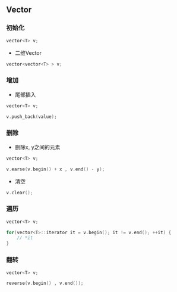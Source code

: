 <!--
 * @Description: 
 * @Version: 1.0
 * @Author: DaLao
 * @Email: dalao_li@163.com
 * @Date: 2021-11-15 20:40:55
 * @LastEditors: DaLao
 * @LastEditTime: 2022-03-23 20:59:10
-->

## Vector

### 初始化

```c
vector<T> v;
```

- 二维Vector

```c
vector<vector<T> > v;
```

### 增加

- 尾部插入

```c
vector<T> v;

v.push_back(value);
```

### 删除

- 删除x, y之间的元素

```c
vector<T> v;

v.earse(v.begin() + x , v.end() - y);
```

- 清空

```c
v.clear();
```

### 遍历

```c
vector<T> v;

for(vector<T>::iterator it = v.begin(); it != v.end(); ++it) {
    // *it
}
```

### 翻转

```c
vector<T> v;

reverse(v.begin() , v.end());
```

